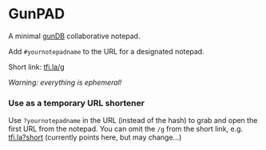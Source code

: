 # GunPAD
A minimal [gunDB](https://github.com/amark/gun) collaborative notepad.

Add `#yournotepadname` to the URL for a designated notepad.

Short link: [tfi.la/g](https://tfi.la/g)

*Warning: everything is ephemeral!*

### Use as a temporary URL shortener

Use `?yournotepadname` in the URL (instead of the hash) to grab and open the first URL from the notepad.
You can omit the `/g` from the short link, e.g. [tfi.la?short](https://tfi.la?short) (currently points here, but may change...)

